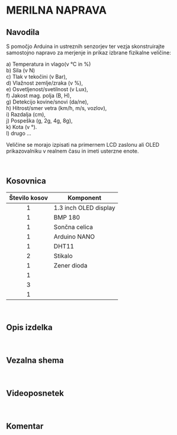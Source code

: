 # MERILNA NAPRAVA

## Navodila
S pomočjo Arduina in ustreznih senzorjev ter vezja skonstruirajte samostojno napravo za merjenje in prikaz izbrane fizikalne veličine:

a) Temperatura in vlago(v °C in %) <br>
b) Sila (v N) <br>
c) Tlak v tekočini (v Bar), <br>
d) Vlažnost zemlje/zraka (v %), <br>
e) Osvetljenost/svetilnost (v Lux), <br>
f) Jakost mag. polja (B, H), <br>
g) Detekcijo kovine/snovi (da/ne), <br>
h) Hitrost/smer vetra (km/h, m/s, vozlov), <br>
i) Razdalja (cm), <br>
j) Pospeška (g, 2g, 4g, 8g), <br>
k) Kota (v °). <br>
l) drugo ...

Veličine se morajo izpisati na primernem LCD zaslonu ali OLED prikazovalniku v realnem času in imeti usterzne enote. 

<br />

## Kosovnica
| Število kosov | Komponent             |                                         
|:-------------:|-----------------------|   
|       1       | 1.3 inch OLED display |                    
|       1       | BMP 180               |
|       1       | Sončna celica         | 
|       1       | Arduino NANO          | 
|       1       | DHT11                 |
|       2       | Stikalo               |
|       1       | Zener dioda           |
|       1       |        |
|       3       |                       |
|       1       |                       |

<br />

## Opis izdelka




<br />

## Vezalna shema

 
<br />

## Videoposnetek


<br />

## Komentar



